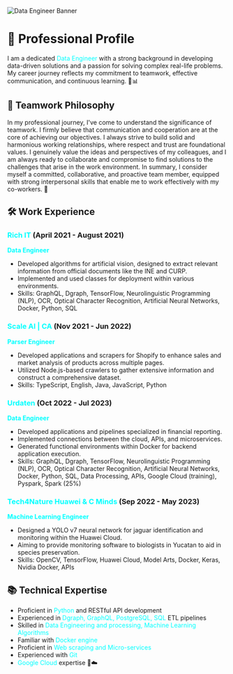<!-- Banner Image -->
![Data Engineer Banner](https://www.chinasofti.com/u/cms/en/202007/31105903xrho.jpg)

# 🚀 Professional Profile

I am a dedicated <span style="color: cyan;">Data Engineer</span> with a strong background in developing data-driven solutions and a passion for solving complex real-life problems. My career journey reflects my commitment to teamwork, effective communication, and continuous learning. 🤝📊

## 🌟 Teamwork Philosophy

In my professional journey, I've come to understand the significance of teamwork. I firmly believe that communication and cooperation are at the core of achieving our objectives. I always strive to build solid and harmonious working relationships, where respect and trust are foundational values. I genuinely value the ideas and perspectives of my colleagues, and I am always ready to collaborate and compromise to find solutions to the challenges that arise in the work environment. In summary, I consider myself a committed, collaborative, and proactive team member, equipped with strong interpersonal skills that enable me to work effectively with my co-workers. 🤗

## 🛠️ Work Experience

### <span style="color: cyan;">Rich IT</span> (April 2021 - August 2021)
**<span style="color: cyan;">Data Engineer</span>**

- Developed algorithms for artificial vision, designed to extract relevant information from official documents like the INE and CURP.
- Implemented and used classes for deployment within various environments.
- Skills: GraphQL, Dgraph, TensorFlow, Neurolinguistic Programming (NLP), OCR, Optical Character Recognition, Artificial Neural Networks, Docker, Python, SQL

### <span style="color: cyan;">Scale AI | CA</span> (Nov 2021 - Jun 2022)
**<span style="color: cyan;">Parser Engineer</span>**

- Developed applications and scrapers for Shopify to enhance sales and market analysis of products across multiple pages.
- Utilized Node.js-based crawlers to gather extensive information and construct a comprehensive dataset.
- Skills: TypeScript, English, Java, JavaScript, Python

### <span style="color: cyan;">Urdaten</span> (Oct 2022 - Jul 2023)
**<span style="color: cyan;">Data Engineer</span>**

- Developed applications and pipelines specialized in financial reporting.
- Implemented connections between the cloud, APIs, and microservices.
- Generated functional environments within Docker for backend application execution.
- Skills: GraphQL, Dgraph, TensorFlow, Neurolinguistic Programming (NLP), OCR, Optical Character Recognition, Artificial Neural Networks, Docker, Python, SQL, Data Processing, APIs, Google Cloud (training), Pyspark, Spark (25%)

### <span style="color: cyan;">Tech4Nature Huawei & C Minds</span> (Sep 2022 - May 2023)
**<span style="color: cyan;">Machine Learning Engineer</span>**

- Designed a YOLO v7 neural network for jaguar identification and monitoring within the Huawei Cloud.
- Aiming to provide monitoring software to biologists in Yucatan to aid in species preservation.
- Skills: OpenCV, TensorFlow, Huawei Cloud, Model Arts, Docker, Keras, Nvidia Docker, APIs

## 📚 Technical Expertise

- Proficient in <span style="color: cyan;">Python</span> and RESTful API development
- Experienced in <span style="color: cyan;">Dgraph, GraphQL, PostgreSQL, SQL</span> ETL pipelines
- Skilled in <span style="color: cyan;">Data Engineering and processing, Machine Learning Algorithms</span>
- Familiar with <span style="color: cyan;">Docker engine</span>
- Proficient in <span style="color: cyan;">Web scraping and Micro-services</span>
- Experienced with <span style="color: cyan;">Git</span>
- <span style="color: cyan;">Google Cloud</span> expertise 🧠☁️
